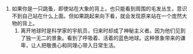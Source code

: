 1. 如果你是一只跳蚤，即使站在大象的背上，也只能看到周围的毛发丛生，意识不到自己站在什么上面。但如果跳起来向下看，就会发现原来站在一个庞然大物的背上。
	1. 离开地球时是科学家的宇航员，归来时却成了神秘主义者。因为他们见到了独一无二的景象。看到了呼吸着、活着的蓝色地球。这种景象带来的谦卑，让人把敬畏心和同理心带入日常生活。